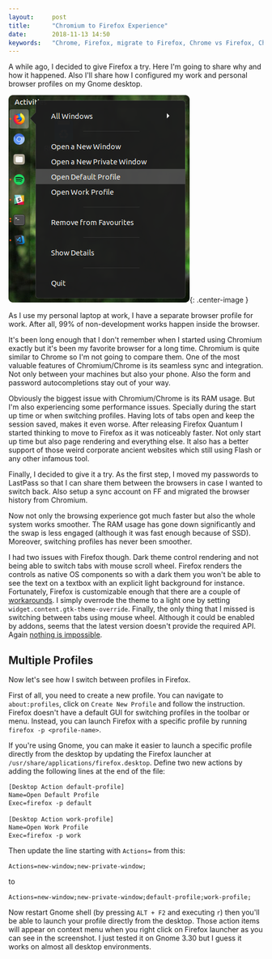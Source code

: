 ```yaml
---
layout:     post
title:      "Chromium to Firefox Experience"
date:       2018-11-13 14:50
keywords:	"Chrome, Firefox, migrate to Firefox, Chrome vs Firefox, Chromium, multiple profiles, browser performance, browser RAM usage, Gnome, Linux"
---
```


A while ago, I decided to give Firefox a try. Here I'm going to share why and how it happened. Also I'll share how I configured my work and personal browser profiles on my Gnome desktop.

![Screenshot of Firefox profile launchers](/assets/images/2018-11-13-chrome-ff-screen-shot.png){: .center-image }

<!--more-->

As I use my personal laptop at work, I have a separate browser profile for work. After all, 99% of non-development works happen inside the browser.

It's been long enough that I don't remember when I started using Chromium exactly but it's been my favorite browser for a long time. Chromium is quite similar to Chrome so I'm not going to compare them. One of the most valuable features of Chromium/Chrome is its seamless sync and integration. Not only between your machines but also your phone. Also the form and password autocompletions stay out of your way.

Obviously the biggest issue with Chromium/Chrome is its RAM usage. But I'm also experiencing some performance issues. Specially during the start up time or when switching profiles. Having lots of tabs open and keep the session saved, makes it even worse. After releasing Firefox Quantum I started thinking to move to Firefox as it was noticeably faster. Not only start up time but also page rendering and everything else. It also has a better support of those weird corporate ancient websites which still using Flash or any other infamous tool.

Finally, I decided to give it a try. As the first step, I moved my passwords to LastPass so that I can share them between the browsers in case I wanted to switch back. Also setup a sync account on FF and migrated the browser history from Chromium.

Now not only the browsing experience got much faster but also the whole system works smoother. The RAM usage has gone down significantly and the swap is less engaged (although it was fast enough because of SSD). Moreover, switching profiles has never been smoother.

I had two issues with Firefox though. Dark theme control rendering and not being able to switch tabs with mouse scroll wheel. Firefox renders the controls as native OS components so with a dark them you won't be able to see the text on a textbox with an explicit light background for instance. Fortunately, Firefox is customizable enough that there are a couple of [workarounds](https://www.reddit.com/r/Ubuntu/comments/8su4lm/fix_firefox_dark_text_input_on_ubuntu_18_when/). I simply overrode the theme to a light one by setting `widget.content.gtk-theme-override`. Finally, the only thing that I missed is switching between tabs using mouse wheel. Although it could be enabled by addons, seems that the latest version doesn't provide the required API. Again [nothing is impossible](https://forum.manjaro.org/t/howto-enable-tab-switching-in-firefox-using-mouse-wheel/39954).

## Multiple Profiles

Now let's see how I switch between profiles in Firefox.

First of all, you need to create a new profile. You can navigate to `about:profiles`, click on `Create New Profile` and follow the instruction. Firefox doesn't have a default GUI for switching profiles in the toolbar or menu. Instead, you can launch Firefox with a specific profile by running `firefox -p <profile-name>`.

If you're using Gnome, you can make it easier to launch a specific profile directly from the desktop by updating the Firefox launcher at `/usr/share/applications/firefox.desktop`. Define two new actions by adding the following lines at the end of the file:

```plan
[Desktop Action default-profile]
Name=Open Default Profile
Exec=firefox -p default

[Desktop Action work-profile]
Name=Open Work Profile
Exec=firefox -p work
```

Then update the line starting with `Actions=` from this:

```plan
Actions=new-window;new-private-window;
```

to 

```plan
Actions=new-window;new-private-window;default-profile;work-profile;
```

Now restart Gnome shell (by pressing `ALT + F2` and executing `r`) then you'll be able to launch your profile directly from the desktop. Those action items will appear on context menu when you right click on Firefox launcher as you can see in the screenshot. I just tested it on Gnome 3.30 but I guess it works on almost all desktop environments.

